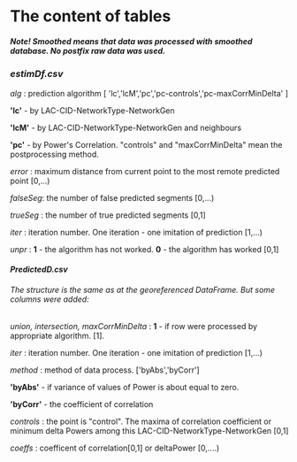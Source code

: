 # The content of tables
##### Note! Smoothed means that data was processed with smoothed database. No postfix raw data was used.  
### _estimDf.csv_

_alg_ : prediction algorithm [ 'lc','lcM','pc','pc-controls','pc-maxCorrMinDelta' ]

__'lc'__  - by LAC-CID-NetworkType-NetworkGen

__'lcM'__ - by LAC-CID-NetworkType-NetworkGen and neighbours

__'pc'__ - by Power's Correlation. "controls" and "maxCorrMinDelta" mean the postprocessing method.
 
_error_ : maximum distance from current point to the most remote predicted point [0,...)

_falseSeg_: the number of false predicted segments [0,...)

_trueSeg_ : the number of true predicted segments [0,1]

_iter_ : iteration number. One iteration - one imitation of prediction [1,...)

_unpr_ : __1__ - the algorithm has not worked. __0__ - the algorithm has worked [0,1]

#### _PredictedD.csv_

###### The structure is the same as at the georeferenced DataFrame. But some columns were added:

_union, intersection, maxCorrMinDelta_  : __1__ - if row were processed by appropriate algorithm. [1]. 

_iter_ : iteration number. One iteration - one imitation of prediction [1,...)

_method_ : method of data process. ['byAbs','byCorr']

__'byAbs'__ - if variance of values of Power is about equal to zero. 

__'byCorr'__ - the coefficient of correlation

_controls_ : the point is "control". The maxima of correlation coefficient or minimum delta Powers 
among this LAC-CID-NetworkType-NetworkGen [0,1]

_coeffs_ : coefficent of correlation[0,1] or deltaPower [0,....)

